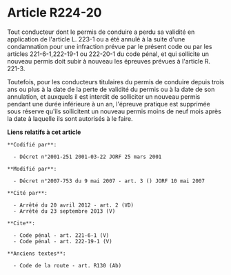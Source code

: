 # Article R224-20

Tout conducteur dont le permis de conduire a perdu sa validité en application de l'article L. 223-1 ou a été annulé à la
suite d'une condamnation pour une infraction prévue par le présent code ou par les articles 221-6-1,222-19-1 ou 222-20-1 du
code pénal, et qui sollicite un nouveau permis doit subir à nouveau les épreuves prévues à l'article R. 221-3. 

Toutefois, pour les conducteurs titulaires du permis de conduire depuis trois ans ou plus à la date de la perte de validité
du permis ou à la date de son annulation, et auxquels il est interdit de solliciter un nouveau permis pendant une durée
inférieure à un an, l'épreuve pratique est supprimée sous réserve qu'ils sollicitent un nouveau permis moins de neuf mois
après la date à laquelle ils sont autorisés à le faire.

**Liens relatifs à cet article**

	**Codifié par**:

	  - Décret n°2001-251 2001-03-22 JORF 25 mars 2001

	**Modifié par**:

	  - Décret n°2007-753 du 9 mai 2007 - art. 3 () JORF 10 mai 2007

	**Cité par**:

	  - Arrêté du 20 avril 2012 - art. 2 (VD)
	  - Arrêté du 23 septembre 2013 (V)

	**Cite**:

	  - Code pénal - art. 221-6-1 (V)
	  - Code pénal - art. 222-19-1 (V)

	**Anciens textes**:

	  - Code de la route - art. R130 (Ab)
